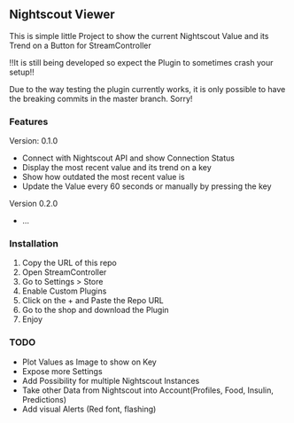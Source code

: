 ## Nightscout Viewer

This is simple little Project to show the current Nightscout Value and its Trend
on a Button for StreamController

!!It is still being developed so expect the Plugin to sometimes crash your setup!!

Due to the way testing the plugin currently works, it is only possible to have 
the breaking commits in the master branch. Sorry!

### Features

Version: 0.1.0

+ Connect with Nightscout API and show Connection Status
+ Display the most recent value and its trend on a key
+ Show how outdated the most recent value is
+ Update the Value every 60 seconds or manually by pressing the key


Version 0.2.0

+ ...

### Installation

1. Copy the URL of this repo
2. Open StreamController
3. Go to Settings > Store
4. Enable Custom Plugins
5. Click on the + and Paste the Repo URL
6. Go to the shop and download the Plugin
7. Enjoy

### TODO

+ Plot Values as Image to show on Key
+ Expose more Settings
+ Add Possibility for multiple Nightscout Instances
+ Take other Data from Nightscout into Account(Profiles, Food, Insulin, Predictions)
+ Add visual Alerts (Red font, flashing)